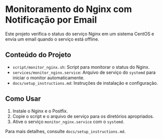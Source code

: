 # Monitoramento do Nginx com Notificação por Email

Este projeto verifica o status do serviço Nginx em um sistema CentOS e envia um email quando o serviço está offline.

## Conteúdo do Projeto

- `script/monitor_nginx.sh`: Script para monitorar o status do Nginx.
- `services/monitor_nginx.service`: Arquivo de serviço do `systemd` para iniciar o monitor automaticamente.
- `docs/setup_instructions.md`: Instruções de instalação e configuração.

## Como Usar

1. Instale o Nginx e o Postfix.
2. Copie o script e o arquivo de serviço para os diretórios apropriados.
3. Ative o serviço `monitor_nginx.service` com o `systemd`.

Para mais detalhes, consulte `docs/setup_instructions.md`.

